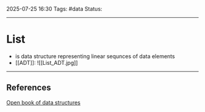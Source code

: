 
2025-07-25 16:30
Tags: #data
Status:

---
# List
- is data structure representing linear sequnces of data elements
- [[ADT]]:
![[List_ADT.jpg]]



---
## References
[Open book of data structures](https://opendatastructures.org/ods-cpp/1_2_Interfaces.html)

